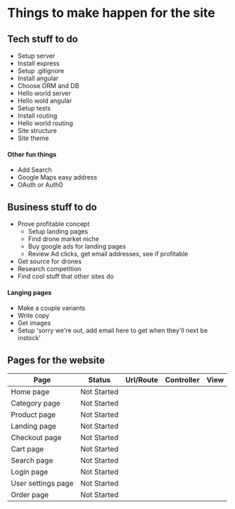 # Things to make happen for the site

## Tech stuff to do

* Setup server
* Install express
* Setup .gitignore
* Install angular
* Choose ORM and DB
* Hello world server
* Hello wold angular
* Setup tests
* Install routing
* Hello world routing
* Site structure
* Site theme

#### Other fun things

* Add Search
* Google Maps easy address
* OAuth or Auth0

## Business stuff to do

* Prove profitable concept
  * Setup landing pages
  * Find drone market niche
  * Buy google ads for landing pages
  * Review Ad clicks, get email addresses, see if profitable
* Get source for drones
* Research competition
* Find cool stuff that other sites do

#### Langing pages

* Make a couple variants
* Write copy
* Get images
* Setup 'sorry we're out, add email here to get when they'll next be instock'

## Pages for the website

| Page | Status | Url/Route | Controller | View |
|---|---|---|---|---|
| Home page | Not Started | | | |
| Category page | Not Started | | | |
| Product page | Not Started | | | |
| Landing page | Not Started | | | |
| Checkout page | Not Started | | | |
| Cart page | Not Started | | | |
| Search page | Not Started | | | |
| Login page | Not Started | | | |
| User settings page | Not Started | | | |
| Order page | Not Started | | | |



